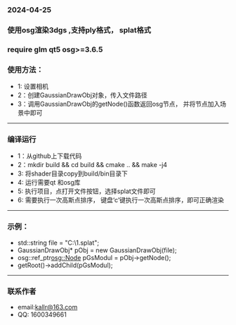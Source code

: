 ### 2024-04-25
### 使用osg渲染3dgs ,支持ply格式， splat格式
### require glm qt5 osg>=3.6.5


### 使用方法：

- 1: 设置相机
- 2：创建GaussianDrawObj对象，传入文件路径
- 3：调用GaussianDrawObj的getNode()函数返回osg节点， 并将节点加入场景中即可
---
### 编译运行
- 1：从github上下载代码
- 2：mkdir build && cd build && cmake .. && make -j4
- 3: 将shader目录copy到build/bin目录下
- 4: 运行需要qt 和osg库
- 5: 执行项目，点打开文件按钮，选择splat文件即可
- 6: 需要执行一次高斯点排序， 键盘‘c’键执行一次高斯点排序，即可正确渲染
---
### 示例：
- std::string file = "C:\\1.splat";
- GaussianDrawObj* pObj = new GaussianDrawObj(file);
- osg::ref_ptr<osg::Node> pGsModul  =  pObj->getNode();
- getRoot()->addChild(pGsModul);
---
### 联系作者
- email:kallr@163.com
- QQ: 1600349661